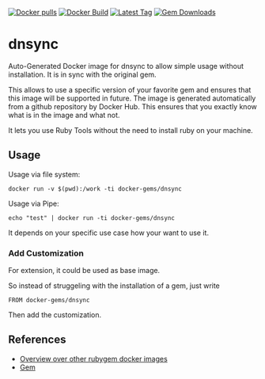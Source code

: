[![Docker pulls](https://img.shields.io/docker/pulls/rubygem/dnsync.svg)](https://hub.docker.com/r/rubygem/dnsync/)
[![Docker Build](https://img.shields.io/docker/automated/rubygem/dnsync.svg)](https://hub.docker.com/r/rubygem/dnsync/)
[![Latest Tag](https://img.shields.io/github/tag/docker-rubygem/dnsync.svg)](https://hub.docker.com/r/rubygem/dnsync/)
[![Gem Downloads](https://img.shields.io/gem/dt/dnsync.svg)](https://rubygems.org/gems/dnsync/)
# dnsync

Auto-Generated Docker image for dnsync to allow simple usage without installation.
It is in sync with the original gem.

This allows to use a specific version of your favorite gem and ensures that this image will be supported in future.
The image is generated automatically from a github repository by Docker Hub.
This ensures that you exactly know what is in the image and what not.

It lets you use Ruby Tools without the need to install ruby on your machine.

## Usage

Usage via file system:

`docker run -v $(pwd):/work -ti docker-gems/dnsync`

Usage via Pipe:

`echo "test" | docker run -ti docker-gems/dnsync`

It depends on your specific use case how your want to use it.

### Add Customization

For extension, it could be used as base image.

So instead of struggeling with the installation of a gem, just write

`FROM docker-gems/dnsync`

Then add the customization.

## References

 - [Overview over other rubygem docker images](https://github.com/thinkbot/docker-rubygem)
 - [Gem](https://rubygems.org/gems/dnsync/)
